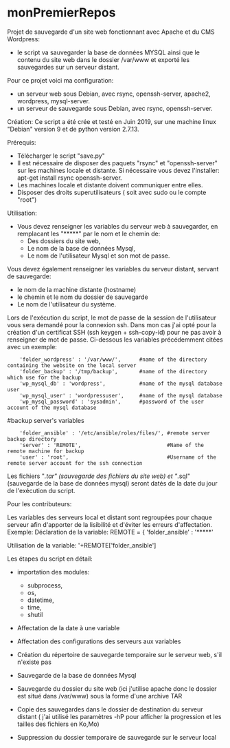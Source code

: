 # monPremierRepos
Projet de sauvegarde d'un site web fonctionnant avec Apache et du CMS Wordpress:
- le script va sauvegarder la base de données MYSQL ainsi que le contenu du site web dans le dossier /var/www et exporté les sauvegardes sur un serveur distant.

Pour ce projet voici ma configuration:
 - un serveur web sous Debian, avec rsync, openssh-server, apache2, wordpress, mysql-server.
 - un serveur de sauvegarde sous Debian, avec rsync, openssh-server.

Création:
Ce script a été crée et testé en Juin 2019, sur une machine linux "Debian" version 9 et de python version 2.7.13.

Prérequis:
- Télécharger le script "save.py"
- Il est nécessaire de disposer des paquets "rsync" et "openssh-server" sur les machines locale et distante. Si nécessaire vous devez l'installer: apt-get install rsync openssh-server.
- Les machines locale et distante doivent communiquer entre elles.
- Disposer des droits superutilisateurs ( soit avec sudo ou le compte "root")

Utilisation:
- Vous devez renseigner les variables du serveur web à sauvegarder, en remplacant les "*****" par le nom et le chemin de:
  - Des dossiers du site web,
  - Le nom de la base de données Mysql,
  - Le nom de l'utilisateur Mysql et son mot de passe.

 
 Vous devez également renseigner les variables du serveur distant, servant de sauvegarde:
   - le nom de la machine distante (hostname)
   - le chemin et le nom du dossier de sauvegarde
   - Le nom de l'utilisateur du système.
 
 Lors de l'exécution du script, le mot de passe de la session de l'utilisateur vous sera demandé pour la connexion ssh. Dans mon cas j'ai opté pour la création d'un certificat SSH (ssh keygen + ssh-copy-id) pour ne pas avoir à renseigner de mot de passe.
Ci-dessous les variables précédemment citées avec un exemple:

        'folder_wordpress' : '/var/www/',      #name of the directory containing the website on the local server
        'folder_backup' : '/tmp/backup',       #name of the directory which use for the backup 
        'wp_mysql_db' : 'wordpress',           #name of the mysql database user 
        'wp_mysql_user' : 'wordpressuser',     #name of the mysql database
        'wp_mysql_password' : 'sysadmin',      #password of the user account of the mysql database


#backup server's variables

        'folder_ansible' : '/etc/ansible/roles/files/', #remote server backup directory
        'server' : 'REMOTE',                            #Name of the remote machine for backup
        'user' : 'root',                                #Username of the remote server account for the ssh connection
        
Les fichiers "*.tar" (sauvegarde des fichiers du site web) et "*.sql" (sauvegarde de la base de données mysql) seront datés de la date du jour de l'exécution du script.

Pour les contributeurs:

Les variables des serveurs local et distant sont regroupées pour chaque serveur afin d'apporter de la lisibilité et d'éviter les erreurs d'affectation.
Exemple:
Déclaration de la variable:
  REMOTE = {
              'folder_ansible' : '*****'

Utilisation de la variable:
 '+REMOTE['folder_ansible']
        
 Les étapes du script en détail:
 - importation des modules:
   - subprocess,
   - os,
   - datetime,
   - time,
   - shutil
 
 - Affectation de la date à une variable
 
 - Affectation des configurations des serveurs aux variables
 
 - Création du répertoire de sauvegarde temporaire sur le serveur web, s'il n'existe pas

 - Sauvegarde de la base de données Mysql
 
 - Sauvegarde du dossier du site web (ici j'utilise apache donc le dossier est situé dans /var/www) sous la forme d'une archive TAR
 
 - Copie des sauvegardes dans le dossier de destination du serveur distant ( j'ai utilisé les paramètres -hP pour afficher la progression et les tailles des fichiers en Ko,Mo)
 
 - Suppression du dossier temporaire de sauvegarde sur le serveur local
        
        
        

   
        
        

